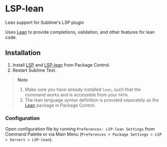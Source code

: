 # LSP-lean

Lean support for Sublime's LSP plugin

Uses [Lean](https://lean-lang.org/) to provide completions, validation, and other features for lean code.

## Installation

1. Install [LSP](https://packagecontrol.io/packages/LSP) and [LSP-lean](https://packagecontrol.io/Packages/LSP-lean) from Package Control.
2. Restart Sublime Text.

> **Note**
>
> 1. Make sure you have already installed `lean`, such that the command works and is accessible from your `PATH`.
> 2. The lean language syntax definition is provided separately as the [Lean](https://packagecontrol.io/Packages/Lean) package in Package Control.

### Configuration

Open configuration file  by running `Preferences: LSP-lean Settings` from Command Palette 
or via Main Menu (`Preferences > Package Settings > LSP > Servers > LSP-lean`).
